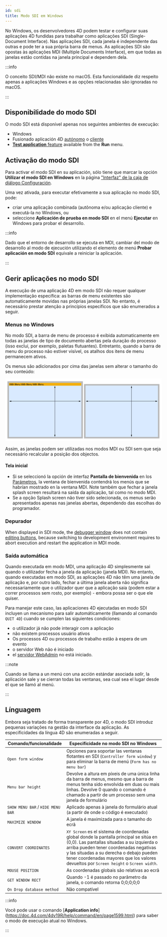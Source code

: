 ```yaml
---
id: sdi
title: Modo SDI em Windows
---
```


No Windows, os desenvolvedores 4D podem testar e configurar suas aplicações 4D fundidas para trabalhar como aplicações SDI (Single-Document Interface). Nas aplicações SDI, cada janela é independente das outras e pode ter a sua própria barra de menus. As aplicações SDI são opostas às aplicações MDI (Multiple Documents Interface), em que todas as janelas estão contidas na janela principal e dependem dela.

:::info

O conceito SDI/MDI não existe no macOS. Esta funcionalidade diz respeito apenas a aplicações Windows e as opções relacionadas são ignoradas no macOS.

:::

## Disponibilidade do modo SDI

O modo SDI está disponível apenas nos seguintes ambientes de execução:

- Windows
- Fusionado aplicación 4D [autónomo](../Desktop/building.md#build-stand-alone-application) o [cliente](../Desktop/building.md#build-client-application)
- [**Test application** feature](bars.md#previewing-menu-bars) available from the **Run** menu.

## Activação do modo SDI

Para activar el modo SDI en su aplicación, sólo tiene que marcar la opción **Utilizar el modo SDI en Windows** en la página ["Interfaz" de la caja de diálogo Configuración](../settings/interface.md#display-windows).

Uma vez ativada, para executar efetivamente a sua aplicação no modo SDI, pode:

- criar uma aplicação combinada (autônoma e/ou aplicação cliente) e executá-la no Windows, ou
- seleccione **Aplicación de prueba en modo SDI** en el menú **Ejecutar** en Windows para probar el desarrollo.

:::info

Dado que el entorno de desarrollo se ejecuta en MDI, cambiar del modo de desarrollo al modo de ejecución utilizando el elemento de menú **Probar aplicación en modo SDI** equivale a reiniciar la aplicación.

:::

## Gerir aplicações no modo SDI

A execução de uma aplicação 4D em modo SDI não requer qualquer implementação específica: as barras de menu existentes são automaticamente movidas nas próprias janelas SDI. No entanto, é necessário prestar atenção a princípios específicos que são enumerados a seguir.

### Menus no Windows

No modo SDI, a barra de menu de processo é exibida automaticamente em todas as janelas de tipo de documento abertas pela duração do processo (isso exclui, por exemplo, paletas flutuantes). Entretanto, quando a barra de menu do processo não estiver visível, os atalhos dos itens de menu permanecem ativos.

Os menus são adicionados por cima das janelas sem alterar o tamanho do seu conteúdo:

![](../assets/en/Menus/sdi1.png)

Assim, as janelas podem ser utilizadas nos modos MDI ou SDI sem que seja necessário recalcular a posição dos objectos.

#### Tela inicial

- Si se seleccionó la opción de interfaz **Pantalla de bienvenida** en los [Parámetros](../settings/interface.md#display-windows), la ventana de bienvenida contendrá los menús que se habrían mostrado en la ventana MDI. Note também que fechar a janela splash screen resultará na saída da aplicação, tal como no modo MDI.
- Se a opção Splash screen não tiver sido selecionada, os menus serão apresentados apenas nas janelas abertas, dependendo das escolhas do programador.

### Depurador

When displayed in SDI mode, the [debugger window](../Debugging/debugger.md) does not contain [editing buttons](../Debugging/debugger.md#tool-bar-buttons), because switching to development environment requires to abort execution and restart the application in MDI mode.

### Saída automática

Quando executada em modo MDI, uma aplicação 4D simplesmente sai quando o utilizador fecha a janela da aplicação (janela MDI). No entanto, quando executadas em modo SDI, as aplicações 4D não têm uma janela de aplicação e, por outro lado, fechar a última janela aberta não significa necessariamente que o utilizador quer que a aplicação saia (podem estar a correr processos sem rosto, por exemplo) - embora possa ser o que ele quiser.

Para manejar este caso, las aplicaciones 4D ejecutadas en modo SDI incluyen un mecanismo para salir automáticamente (llamando al comando `QUIT 4D`) cuando se cumplen las siguientes condiciones:

- o utilizador já não pode interagir com a aplicação
- não existem processos usuário ativos
- Os processos 4D ou processos de trabalho estão à espera de um evento
- o servidor Web não é iniciado
- el [servidor WebAdmin](../Admin/webAdmin.md) no está iniciado.

:::note

Cuando se llama a un menú con una acción estándar asociada _salir_, la aplicación sale y se cierran todas las ventanas, sea cual sea el lugar desde el que se llamó al menú.

:::

## Línguagem

Embora seja tratado de forma transparente por 4D, o modo SDI introduz pequenas variações na gestão da interface da aplicação. As especificidades da língua 4D são enumeradas a seguir.

| Comando/funcionalidade            | Especificidade no modo SDI no Windows                                                                                                                                                                                                                                                                                                                                     |
| --------------------------------- | ------------------------------------------------------------------------------------------------------------------------------------------------------------------------------------------------------------------------------------------------------------------------------------------------------------------------------------------------------------------------- |
| `Open form window`                | Opciones para soportar las ventanas flotantes en SDI (`Controller form window`) y para eliminar la barra de menú (`Form has no menu bar`)                                                                                                                                                                                           |
| `Menu bar height`                 | Devolve a altura em píxeis de uma única linha da barra de menus, mesmo que a barra de menus tenha sido envolvida em duas ou mais linhas. Devolve 0 quando o comando é chamado a partir de um processo sem uma janela de formulário                                                                                                                        |
| `SHOW MENU BAR` / `HIDE MENU BAR` | Aplicado apenas à janela do formulário atual (a partir de onde o código é executado)                                                                                                                                                                                                                                                                   |
| `MAXIMIZE WINDOW`                 | A janela é maximizada para o tamanho do ecrã                                                                                                                                                                                                                                                                                                                              |
| `CONVERT COORDINATES`             | `XY Screen` es el sistema de coordenadas global donde la pantalla principal se sitúa en (0,0). Las pantallas situadas a su izquierda o arriba pueden tener coordenadas negativas y las situadas a su derecha o debajo pueden tener coordenadas mayores que los valores devueltos por `Screen height` o `Screen width`. |
| `MOUSE POSITION`                       | As coordenadas globais são relativas ao ecrã                                                                                                                                                                                                                                                                                                                              |
| `GET WINDOW RECT`                 | Quando -1 é passado no parâmetro da janela, o comando retorna 0;0;0;0;0                                                                                                                                                                                                                                                                                                   |
| `On Drop database method`         | Não compatível                                                                                                                                                                                                                                                                                                                                                            |

:::info

Você pode usar o comando [**Application info**] (https://doc.4d.com/4dv19R/help/command/en/page1599.html) para saber o modo de execução atual no Windows.

:::
